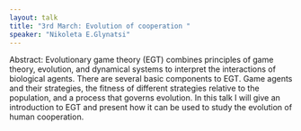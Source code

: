 ```yaml
---
layout: talk
title: "3rd March: Evolution of cooperation "
speaker: "Nikoleta E.Glynatsi"
---
```


Abstract: Evolutionary game theory  (EGT) combines principles of game theory, evolution, and dynamical systems to interpret the interactions of biological agents. There are several basic components to EGT. Game  agents and their strategies, the fitness of different strategies relative to the population, and a process that governs evolution.
In this talk I will give an introduction to EGT and present how it can be used to study the evolution of human cooperation.
